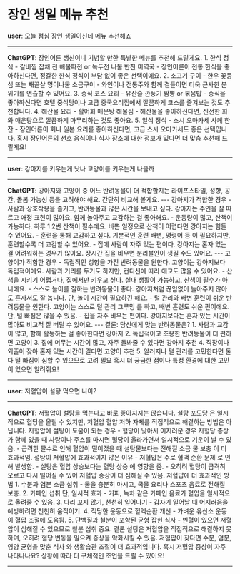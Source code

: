 # 장인 생일 메뉴 추천

**user**:
오늘 점심 장인 생일이신데 메뉴 추천해죠

---

**ChatGPT**:
장인어른 생신이니 기념할 만한 특별한 메뉴를 추천해 드릴게요. 1. 한식 정식 - 갈비찜 잡채 전 해물파전 or 녹두전 나물 반찬 미역국 - 장인어른이 전통 한식을 좋아하신다면, 정갈한 한식 정식이 부담 없이 좋은 선택이에요. 2. 소고기 구이 - 한우 꽃등심 또는 채끝살 명이나물 소금구이 - 와인이나 전통주와 함께 곁들이면 더욱 근사한 분위기를 연출할 수 있어요. 3. 중식 코스 요리 - 유산슬 깐풍기 짬뽕 or 볶음밥 - 중식을 좋아하신다면 호텔 중식당이나 고급 중국요리집에서 깔끔하게 코스를 즐겨보는 것도 추천합니다. 4. 해산물 요리 - 활어회 매운탕 해물찜 - 해산물을 좋아하신다면, 신선한 회와 매운탕으로 깔끔하게 마무리하는 것도 좋아요. 5. 일식 정식 - 스시 오마카세 사케 한 잔 - 장인어른이 회나 일본 요리를 좋아하신다면, 고급 스시 오마카세도 좋은 선택입니다. 혹시 장인어른의 선호 음식이나 식사 장소에 대한 정보가 있다면 더 맞춤 추천해 드릴게요!

---

**user**:
강아지를 키우는게 낫나 고양이를 키우는게 나을까

---

**ChatGPT**:
강아지와 고양이 중 어느 반려동물이 더 적합할지는 라이프스타일, 성향, 공간, 돌봄 가능성 등을 고려해야 해요. 간단히 비교해 볼게요. --- 강아지가 적합한 경우 - 사람과 상호작용을 즐기고, 반려동물과 많은 시간을 보내고 싶다. 강아지는 주인을 잘 따르고 애정 표현이 많아요. 함께 놀아주고 교감하는 걸 좋아해요. - 운동량이 많고, 산책이 가능하다. 하루 1 2번 산책이 필수예요. 바쁜 일정으로 산책이 어렵다면 강아지는 힘들 수 있어요. - 훈련을 통해 교감하고 싶다. 기본적인 훈련 배변, 명령어 등 이 필요하지만, 훈련할수록 더 교감할 수 있어요. - 집에 사람이 자주 있는 편이다. 강아지는 혼자 있는 걸 어려워하는 경우가 많아요. 장시간 집을 비우면 분리불안이 생길 수도 있어요. --- 고양이가 적합한 경우 - 독립적인 성향을 가진 반려동물을 원한다. 고양이는 강아지보다 독립적이에요. 사람과 거리를 두기도 하지만, 컨디션에 따라 애교도 많을 수 있어요. - 산책을 시키기 어렵거나, 집에서만 키우고 싶다. 실내 생활이 가능하고, 산책이 필수가 아니에요. - 스스로 놀이를 잘하는 반려동물이 좋다. 강아지처럼 끊임없이 놀아주지 않아도 혼자서도 잘 놉니다. 단, 놀이 시간이 필요하긴 해요. - 털 관리와 배변 훈련이 쉬운 반려동물을 원한다. 고양이는 스스로 털 관리 그루밍 를 하고, 배변 훈련도 쉬운 편이에요. 단, 털 빠짐은 많을 수 있음. - 집을 자주 비우는 편이다. 강아지보다는 혼자 있는 시간이 많아도 비교적 잘 버틸 수 있어요. --- 결론: 당신에게 맞는 반려동물은? 1. 사람과 교감이 많고, 함께 활동하는 걸 좋아한다면 강아지 2. 독립적이고 조용한 반려동물이 더 편하면 고양이 3. 집에 머무는 시간이 많고, 자주 돌봐줄 수 있다면 강아지 추천 4. 직장이나 외출이 잦아 혼자 있는 시간이 길다면 고양이 추천 5. 알러지나 털 관리를 고민한다면 둘 다 털 빠짐이 심할 수 있으므로 고려 필요 혹시 더 궁금한 점이나 특정 환경에 대한 고민이 있으면 알려줘요!

---

**user**:
저혈압이 설탕 먹으면 나아?

---

**ChatGPT**:
저혈압이 설탕을 먹는다고 바로 좋아지지는 않습니다. 설탕 포도당 은 일시적으로 혈당을 올릴 수 있지만, 저혈압 혈압 저하 자체를 직접적으로 해결하는 방법은 아닙니다. 저혈압에 설탕이 도움이 되는 경우 - 혈당이 낮아서 어지러운 경우 저혈당 증상 가 함께 있을 때 사탕이나 주스를 마시면 혈당이 올라가면서 일시적으로 기운이 날 수 있음. - 급격한 탈수로 인해 혈압이 떨어졌을 때 설탕물보다는 전해질 소금 물 보충 이 더 효과적임. 설탕이 저혈압에 효과적이지 않은 이유 - 저혈압은 주로 혈액 순환 문제 로 인해 발생함. - 설탕은 혈압 상승보다는 혈당 상승 에 영향을 줌. - 오히려 혈당이 급격히 오르고 다시 떨어질 수 있어 저혈압 증상이 더 심해질 수 있음. 저혈압에 더 효과적인 방법 1. 수분과 염분 소금 섭취 - 물을 충분히 마시고, 국물 요리나 스포츠 음료로 전해질 보충. 2. 카페인 섭취 단, 일시적 효과 - 커피, 녹차 같은 카페인 음료가 혈압을 일시적으로 올려줄 수 있음. 3. 다리 꼬지 않기, 천천히 일어나기 - 갑자기 일어날 때 어지러움을 예방하려면 천천히 움직이기. 4. 적당한 운동으로 혈액순환 개선 - 가벼운 유산소 운동이 혈압 조절에 도움됨. 5. 단백질과 철분이 포함된 균형 잡힌 식사 - 빈혈이 있으면 저혈압이 심해질 수 있으므로 철분 섭취 중요. 결론 설탕은 저혈압을 직접적으로 해결하지 못하며, 오히려 혈당 변동을 일으켜 증상을 악화시킬 수 있음. 저혈압이 잦다면 수분, 염분, 영양 균형을 맞춘 식사 와 생활습관 조절이 더 효과적입니다. 혹시 저혈압 증상이 자주 나타나나요? 상황에 따라 더 구체적인 조언을 드릴 수 있어요!

---

